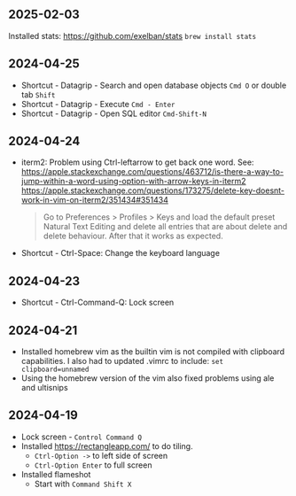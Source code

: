 ## 2025-02-03

Installed stats: https://github.com/exelban/stats
`brew install stats`

## 2024-04-25

* Shortcut - Datagrip - Search and open database objects `Cmd O` or double tab `Shift`
* Shortcut - Datagrip - Execute `Cmd - Enter`
* Shortcut - Datagrip - Open SQL editor `Cmd-Shift-N`

## 2024-04-24
* iterm2: Problem using Ctrl-leftarrow to get back one word. See: https://apple.stackexchange.com/questions/463712/is-there-a-way-to-jump-within-a-word-using-option-with-arrow-keys-in-iterm2
    https://apple.stackexchange.com/questions/173275/delete-key-doesnt-work-in-vim-on-iterm2/351434#351434
    > Go to Preferences > Profiles > Keys and load the default preset Natural Text Editing and delete all entries that are 
    > about delete and delete behaviour. After that it works as expected.
* Shortcut - Ctrl-Space: Change the keyboard language

## 2024-04-23
* Shortcut - Ctrl-Command-Q: Lock screen

## 2024-04-21

* Installed homebrew vim as the builtin vim is not compiled with clipboard capabilities. I also had to updated .vimrc to
include: `set clipboard=unnamed`
* Using the homebrew version of the vim also fixed problems using ale and ultisnips

## 2024-04-19

* Lock screen - `Control Command Q`
* Installed https://rectangleapp.com/ to do tiling. 
    * `Ctrl-Option ->` to left side of screen
    * `Ctrl-Option Enter` to full screen
* Installed flameshot
    * Start with `Command Shift X`
